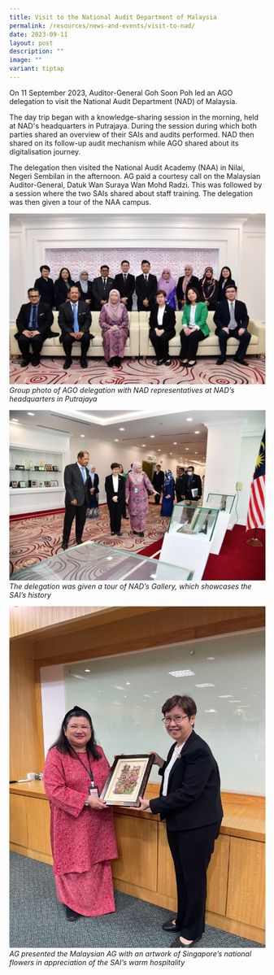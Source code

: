 ```yaml
---
title: Visit to the National Audit Department of Malaysia
permalink: /resources/news-and-events/visit-to-nad/
date: 2023-09-11
layout: post
description: ""
image: ""
variant: tiptap
---
```

On 11 September 2023, Auditor-General Goh Soon Poh led an AGO delegation to visit the National Audit Department (NAD) of Malaysia. 

The day trip began with a knowledge-sharing session in the morning, held at NAD's headquarters in Putrajaya. During the session during which both parties shared an overview of their SAIs and audits performed. NAD then shared on its follow-up audit mechanism while AGO shared about its digitalisation journey. 

The delegation then visited the National Audit Academy (NAA) in Nilai, Negeri Sembilan in the afternoon. AG paid a courtesy call on the Malaysian Auditor-General, Datuk Wan Suraya Wan Mohd Radzi. This was followed by a session where the two SAIs shared about staff training. The delegation was then given a tour of the NAA campus.

![](/images/News_Events_Photos/2023/klvisit2023_1.jpg)
*Group photo of AGO delegation with NAD representatives at NAD’s headquarters in Putrajaya*

![](/images/News_Events_Photos/2023/klvisit2023_2.jpg)
*The delegation was given a tour of NAD’s Gallery, which showcases the SAI’s history*

![](/images/News_Events_Photos/2023/klvisit2023_3.jpg)
*AG presented the Malaysian AG with an artwork of Singapore’s national flowers in appreciation of the SAI’s warm hospitality*